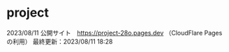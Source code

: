 # project
2023/08/11 公開サイト　https://project-28o.pages.dev
（CloudFlare Pagesの利用）
最終更新：2023/08/11 18:28

